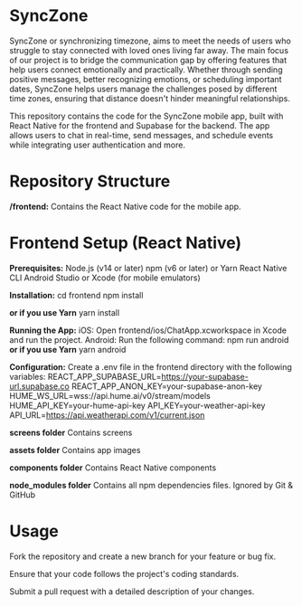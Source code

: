 # SyncZone
SyncZone or synchronizing timezone, aims to meet the needs of users who struggle to stay connected with loved ones living far away. The main focus of our project is to bridge the communication gap by offering features that help users connect emotionally and practically. Whether through sending positive messages, better recognizing emotions, or scheduling important dates, SyncZone helps users manage the challenges posed by different time zones, ensuring that distance doesn't hinder meaningful relationships.

This repository contains the code for the SyncZone mobile app, built with React Native for the frontend and Supabase for the backend. The app allows users to chat in real-time, send messages, and schedule events while integrating user authentication and more.

# Repository Structure
**/frontend:** Contains the React Native code for the mobile app.

# Frontend Setup (React Native)
**Prerequisites:**
Node.js (v14 or later)
npm (v6 or later) or Yarn
React Native CLI
Android Studio or Xcode (for mobile emulators)

**Installation:**
cd frontend
npm install

**or if you use Yarn**
yarn install

**Running the App:**
iOS: Open frontend/ios/ChatApp.xcworkspace in Xcode and run the project.
Android: Run the following command:
npm run android
**or if you use Yarn**
yarn android

**Configuration:**
Create a .env file in the frontend directory with the following variables:
REACT_APP_SUPABASE_URL=https://your-supabase-url.supabase.co
REACT_APP_ANON_KEY=your-supabase-anon-key
HUME_WS_URL=wss://api.hume.ai/v0/stream/models
HUME_API_KEY=your-hume-api-key
API_KEY=your-weather-api-key
API_URL=https://api.weatherapi.com/v1/current.json


**screens folder**
Contains screens

**assets folder**
Contains app images

**components folder**
Contains React Native components

**node_modules folder**
Contains all npm dependencies files. Ignored by Git & GitHub

# Usage
Fork the repository and create a new branch for your feature or bug fix.

Ensure that your code follows the project's coding standards.

Submit a pull request with a detailed description of your changes.